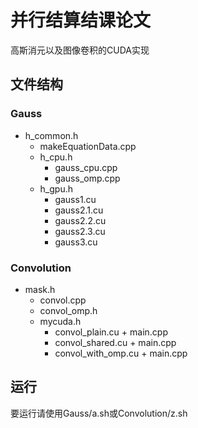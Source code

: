 # 并行结算结课论文

高斯消元以及图像卷积的CUDA实现 

## 文件结构

### Gauss

* h_common.h
  * makeEquationData.cpp
  * h_cpu.h
    * gauss_cpu.cpp
    * gauss_omp.cpp
  * h_gpu.h
    * gauss1.cu
    * gauss2.1.cu
    * gauss2.2.cu
    * gauss2.3.cu
    * gauss3.cu
                  

### Convolution

* mask.h
  * convol.cpp
  * convol_omp.h
  * mycuda.h
    * convol_plain.cu + main.cpp
    * convol_shared.cu + main.cpp
    * convol_with_omp.cu + main.cpp



## 运行

要运行请使用Gauss/a.sh或Convolution/z.sh
